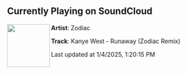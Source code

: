 ## Currently Playing on SoundCloud

[<img align="left" width="100" src="https://i1.sndcdn.com/artworks-KyWK8qF1OESbElQz-RyeUPg-t500x500.jpg">](https://soundcloud.com/zodiacbelgium/kanye-west-runaway-zodiac-remix-mastered?in=saxurn/sets/blobtech)

**Artist**: Zodiac 

**Track**: Kanye West - Runaway (Zodiac Remix)

Last updated at 1/4/2025, 1:20:15 PM
